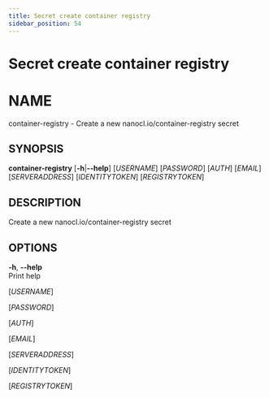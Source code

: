 ```yaml
---
title: Secret create container registry
sidebar_position: 54
---
```


# Secret create container registry

# NAME

container-registry - Create a new nanocl.io/container-registry secret

## SYNOPSIS

**container-registry** \[**-h**\|**--help**\] \[*USERNAME*\]
\[*PASSWORD*\] \[*AUTH*\] \[*EMAIL*\] \[*SERVERADDRESS*\]
\[*IDENTITYTOKEN*\] \[*REGISTRYTOKEN*\]

## DESCRIPTION

Create a new nanocl.io/container-registry secret

## OPTIONS

**-h**, **--help**  
Print help

\[*USERNAME*\]  

\[*PASSWORD*\]  

\[*AUTH*\]  

\[*EMAIL*\]  

\[*SERVERADDRESS*\]  

\[*IDENTITYTOKEN*\]  

\[*REGISTRYTOKEN*\]  
